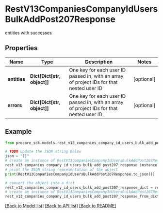 # RestV13CompaniesCompanyIdUsersBulkAddPost207Response

entities with successes

## Properties

Name | Type | Description | Notes
------------ | ------------- | ------------- | -------------
**entities** | **Dict[Dict[str, object]]** | One key for each user ID passed in, with an array of project IDs for that nested user ID | [optional] 
**errors** | **Dict[Dict[str, object]]** | One key for each user ID passed in, with an array of project IDs for that nested user ID | [optional] 

## Example

```python
from procore_sdk.models.rest_v13_companies_company_id_users_bulk_add_post207_response import RestV13CompaniesCompanyIdUsersBulkAddPost207Response

# TODO update the JSON string below
json = "{}"
# create an instance of RestV13CompaniesCompanyIdUsersBulkAddPost207Response from a JSON string
rest_v13_companies_company_id_users_bulk_add_post207_response_instance = RestV13CompaniesCompanyIdUsersBulkAddPost207Response.from_json(json)
# print the JSON string representation of the object
print(RestV13CompaniesCompanyIdUsersBulkAddPost207Response.to_json())

# convert the object into a dict
rest_v13_companies_company_id_users_bulk_add_post207_response_dict = rest_v13_companies_company_id_users_bulk_add_post207_response_instance.to_dict()
# create an instance of RestV13CompaniesCompanyIdUsersBulkAddPost207Response from a dict
rest_v13_companies_company_id_users_bulk_add_post207_response_from_dict = RestV13CompaniesCompanyIdUsersBulkAddPost207Response.from_dict(rest_v13_companies_company_id_users_bulk_add_post207_response_dict)
```
[[Back to Model list]](../README.md#documentation-for-models) [[Back to API list]](../README.md#documentation-for-api-endpoints) [[Back to README]](../README.md)


